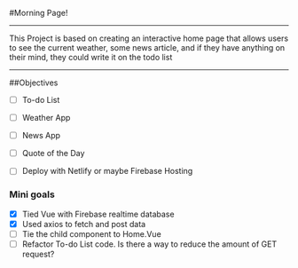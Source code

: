 #Morning Page!

---
<p>
    This Project is based on creating an interactive home page
    that allows users to see the current weather, some news article, and
    if they have anything on their mind, they could write it on the todo list
</p>

---

##Objectives
*[ ] To-do List
*[ ] Weather App
*[ ] News App
*[ ] Quote of the Day
*[ ] Deploy with Netlify or maybe Firebase Hosting


### Mini goals
*[x] Tied Vue with Firebase realtime database
*[x] Used axios to fetch and post data
*[ ] Tie the child component to Home.Vue
*[ ] Refactor To-do List code. Is there a way to reduce the amount of GET request?
